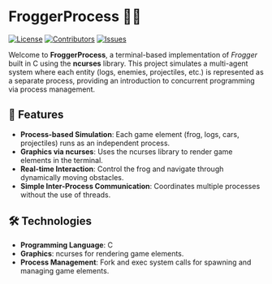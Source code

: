 # FroggerProcess 🐸🚗

[![License](https://img.shields.io/github/license/Gabrielebandino/FroggerProcess)](LICENSE)
[![Contributors](https://img.shields.io/github/contributors/Gabrielebandino/FroggerProcess)](https://github.com/Gabrielebandino/FroggerProcess/graphs/contributors)
[![Issues](https://img.shields.io/github/issues/Gabrielebandino/FroggerProcess)](https://github.com/Gabrielebandino/FroggerProcess/issues)

Welcome to **FroggerProcess**, a terminal-based implementation of *Frogger* built in C using the **ncurses** library. This project simulates a multi-agent system where each entity (logs, enemies, projectiles, etc.) is represented as a separate process, providing an introduction to concurrent programming via process management.

## 🚀 Features

- **Process-based Simulation**: Each game element (frog, logs, cars, projectiles) runs as an independent process.
- **Graphics via ncurses**: Uses the ncurses library to render game elements in the terminal.
- **Real-time Interaction**: Control the frog and navigate through dynamically moving obstacles.
- **Simple Inter-Process Communication**: Coordinates multiple processes without the use of threads.

## 🛠️ Technologies

- **Programming Language**: C
- **Graphics**: ncurses for rendering game elements.
- **Process Management**: Fork and exec system calls for spawning and managing game elements.


